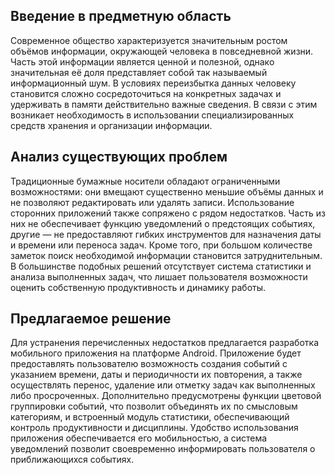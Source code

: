 ## Введение в предметную область

Современное общество характеризуется значительным ростом объёмов информации, окружающей человека в повседневной жизни. Часть этой информации является ценной и полезной, однако значительная её доля представляет собой так называемый информационный шум. В условиях переизбытка данных человеку становится сложно сосредоточиться на конкретных задачах и удерживать в памяти действительно важные сведения. В связи с этим возникает необходимость в использовании специализированных средств хранения и организации информации.

## Анализ существующих проблем

Традиционные бумажные носители обладают ограниченными возможностями: они вмещают существенно меньшие объёмы данных и не позволяют редактировать или удалять записи. Использование сторонних приложений также сопряжено с рядом недостатков. Часть из них не обеспечивает функцию уведомлений о предстоящих событиях, другие — не предоставляют гибких инструментов для назначения даты и времени или переноса задач. Кроме того, при большом количестве заметок поиск необходимой информации становится затруднительным. В большинстве подобных решений отсутствует система статистики и анализа выполненных задач, что лишает пользователя возможности оценить собственную продуктивность и динамику работы.

## Предлагаемое решение

Для устранения перечисленных недостатков предлагается разработка мобильного приложения на платформе Android. Приложение будет предоставлять пользователю возможность создания событий с указанием времени, даты и периодичности их повторения, а также осуществлять перенос, удаление или отметку задач как выполненных либо просроченных. Дополнительно предусмотрены функции цветовой группировки событий, что позволит объединять их по смысловым категориям, и встроенный модуль статистики, обеспечивающий контроль продуктивности и дисциплины. Удобство использования приложения обеспечивается его мобильностью, а система уведомлений позволит своевременно информировать пользователя о приближающихся событиях.
